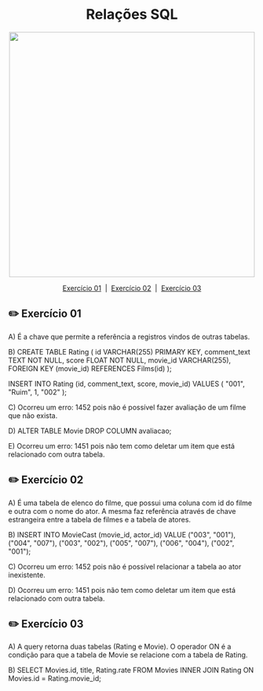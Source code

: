 <h1 align="center">Relações SQL</h1>

<div id= "top" align="center" ><img src="https://user-images.githubusercontent.com/94838711/162326286-5ac1d8b5-7302-4706-a78c-2eea76edf40a.jpg" width="500px"/>
</div>

<p align="center">
  <a href="#1">Exercício 01</a> &#xa0;|&#xa0; 
  <a href="#2">Exercício 02</a> &#xa0;|&#xa0; 
  <a href="#3">Exercício 03</a> 
</p>

<h2 id="1">✏️ Exercício 01</h2>
 
<p> A)  É a chave que permite a referência a registros vindos de outras tabelas.</p>
 
<p> B) CREATE TABLE Rating (
id VARCHAR(255) PRIMARY KEY,
comment_text TEXT NOT NULL,
score FLOAT NOT NULL,
movie_id VARCHAR(255),
FOREIGN KEY (movie_id) REFERENCES Films(id)
);

INSERT INTO Rating (id, comment_text, score, movie_id)
VALUES (
"001",
"Ruim",
1,
"002"
);</p>
 
<p> C) Ocorreu um erro: 1452 pois não é possível fazer avaliação de um filme que não exista.</p>

<p> D) ALTER TABLE Movie DROP COLUMN avaliacao;</p>

<p> E) Ocorreu um erro: 1451 pois não tem como deletar um item que está relacionado com outra tabela.</p>

<h2 id="2">✏️ Exercício 02</h2>

<p>A) É uma tabela de elenco do filme, que possui uma coluna com id do filme e outra com o nome do ator. A mesma faz referência através de chave estrangeira entre a tabela de filmes e a tabela de atores.</p>

<p>B) INSERT INTO MovieCast (movie_id, actor_id) VALUE ("003", "001"), ("004", "007"), ("003", "002"), ("005", "007"), ("006", "004"), ("002", "001");</p>

<p>C) Ocorreu um erro: 1452 pois não é possível relacionar a tabela ao ator inexistente. </p>

<p>D) Ocorreu um erro: 1451 pois não tem como deletar um item que está relacionado com outra tabela. </p>

<h2 id="3">✏️ Exercício 03</h2>

<p>A) A query retorna duas tabelas (Rating e Movie). O operador ON é a condição para que a tabela de Movie se relacione com a tabela de Rating.</p>

<p>B) SELECT Movies.id, title, Rating.rate FROM Movies INNER JOIN Rating ON Movies.id = Rating.movie_id;</p>

